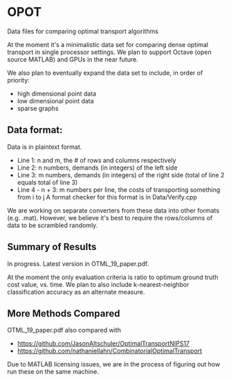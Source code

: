 # OPOT
Data files for comparing optimal transport algorithms

At the moment it's a minimalistic data set for comparing
dense optimal transport in single processor settings.
We plan to support Octave (open source MATLAB)
and GPUs in the near future.

We also plan to eventually expand the data set to include,
in order of priority:
+ high dimensional point data
+ low dimensional point data
+ sparse graphs

## Data format:
Data is in plaintext format.
+ Line 1: n and m, the # of rows and columns respectively
+ Line 2: n numbers, demands (in integers) of the left side
+ Line 3: m numbers, demands (in integers) of the right side (total of line 2 equals total of line 3)
+ Line 4 - n + 3: m numbers per line, the costs of transporting something from i to j
A format checker for this format is in Data/Verify.cpp

We are working on separate converters
from these data into other formats (e.g. .mat).
However, we believe it's best to require the rows/columns
of data to be scrambled randomly.

## Summary of Results

In progress.
Latest version in OTML_19_paper.pdf.

At the moment the only evaluation criteria is
ratio to optimum ground truth cost value, vs. time.
We plan to also include k-nearest-neighbor classification
accuracy as an alternate measure.

## More Methods Compared
OTML_19_paper.pdf also compared with
+ https://github.com/JasonAltschuler/OptimalTransportNIPS17 
+ https://github.com/nathaniellahn/CombinatorialOptimalTransport

Due to MATLAB licensing issues, we are in the process of figuring out how run these on the same machine.
